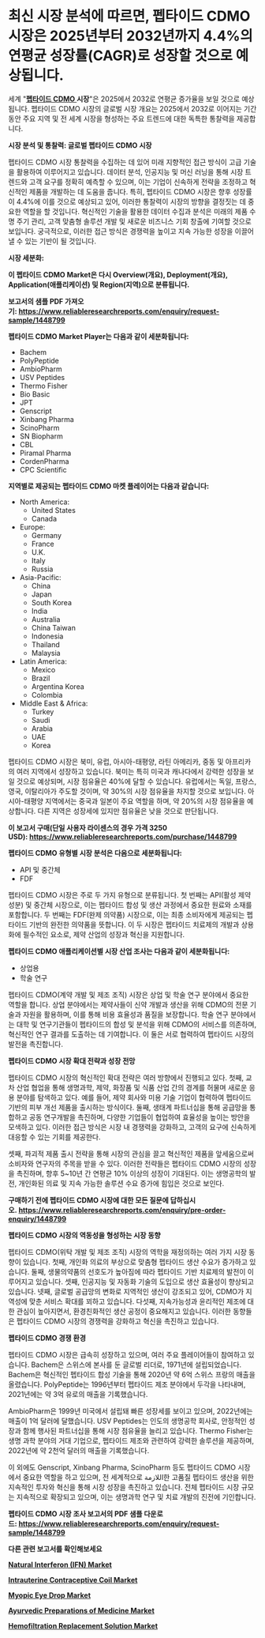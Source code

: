 <p><h1>최신 시장 분석에 따르면, 펩타이드 CDMO 시장은 2025년부터 2032년까지 4.4%의 연평균 성장률(CAGR)로 성장할 것으로 예상됩니다.</h1></p><p>세계 "<strong><a href="https://www.reliableresearchreports.com/peptide-cdmo-market-r1448799?utm_campaign=106&utm_medium=8&utm_source=Github&utm_content=ia&utm_term=09032025&utm_id=peptide-cdmo">펩타이드 CDMO&nbsp;</a></strong><strong>시장</strong>"은 2025에서 2032로 연평균 증가율을 보일 것으로 예상됩니다. 펩타이드 CDMO 시장의 글로벌 시장 개요는 2025에서 2032로 이어지는 기간 동안 주요 지역 및 전 세계 시장을 형성하는 주요 트렌드에 대한 독특한 통찰력을 제공합니다.</p>
<p><strong>시장 분석 및 통찰력: 글로벌 펩타이드 CDMO 시장</strong></p>
<p><p>펩타이드 CDMO 시장 통찰력을 수집하는 데 있어 미래 지향적인 접근 방식이 고급 기술을 활용하여 이루어지고 있습니다. 데이터 분석, 인공지능 및 머신 러닝을 통해 시장 트렌드와 고객 요구를 정확히 예측할 수 있으며, 이는 기업이 신속하게 전략을 조정하고 혁신적인 제품을 개발하는 데 도움을 줍니다. 특히, 펩타이드 CDMO 시장은 향후 성장률이 4.4%에 이를 것으로 예상되고 있어, 이러한 통찰력이 시장의 방향을 결정짓는 데 중요한 역할을 할 것입니다. 혁신적인 기술을 활용한 데이터 수집과 분석은 미래의 제품 수명 주기 관리, 고객 맞춤형 솔루션 개발 및 새로운 비즈니스 기회 창출에 기여할 것으로 보입니다. 궁극적으로, 이러한 접근 방식은 경쟁력을 높이고 지속 가능한 성장을 이끌어낼 수 있는 기반이 될 것입니다.</p><a href="%7CAUTHORITHY_DOMAIN_URL%7C?utm_campaign=106&utm_medium=8&utm_source=Github&utm_content=ia&utm_term=09032025&utm_id=peptide-cdmo"></a></p>
<p><strong>시장 세분화:</strong></p>
<p><strong>이 펩타이드 CDMO Market은 다시 Overview(개요), Deployment(개요), Application(애플리케이션) 및 Region(지역)으로 분류됩니다.</strong></p>
<p><strong>보고서의 샘플 PDF 가져오기:&nbsp;<a href="https://www.reliableresearchreports.com/enquiry/request-sample/1448799?utm_campaign=106&utm_medium=8&utm_source=Github&utm_content=ia&utm_term=09032025&utm_id=peptide-cdmo">https://www.reliableresearchreports.com/enquiry/request-sample/1448799</a></strong><strong></strong></p>
<p><strong>펩타이드 CDMO Market Player는 다음과 같이 세분화됩니다:</strong></p>
<p><ul><li>Bachem</li><li>PolyPeptide</li><li>AmbioPharm</li><li>USV Peptides</li><li>Thermo Fisher</li><li>Bio Basic</li><li>JPT</li><li>Genscript</li><li>Xinbang Pharma</li><li>ScinoPharm</li><li>SN Biopharm</li><li>CBL</li><li>Piramal Pharma</li><li>CordenPharma</li><li>CPC Scientific</li></ul></p>
<p><strong>지역별로 제공되는 펩타이드 CDMO 마켓 플레이어는 다음과 같습니다:</strong></p>
<p><ul>
    <li>
        North America:
        <ul>
            <li>United States</li>
            <li>Canada</li>
        </ul>
    </li>
    <li>
        Europe:
        <ul>
            <li>Germany</li>
            <li>France</li>
            <li>U.K.</li>
            <li>Italy</li>
            <li>Russia</li>
        </ul>
    </li>
    <li>
        Asia-Pacific:
        <ul>
            <li>China</li>
            <li>Japan</li>
            <li>South Korea</li>
            <li>India</li>
            <li>Australia</li>
            <li>China Taiwan</li>
            <li>Indonesia</li>
            <li>Thailand</li>
            <li>Malaysia</li>
        </ul>
    </li>
    <li>
        Latin America:
        <ul>
            <li>Mexico</li>
            <li>Brazil</li>
            <li>Argentina Korea</li>
            <li>Colombia</li>
        </ul>
    </li>
    <li>
        Middle East & Africa:
        <ul>
            <li>Turkey</li>
            <li>Saudi</li>
            <li>Arabia</li>
            <li>UAE</li>
            <li>Korea</li>
        </ul>
    </li>
    </ul></p>
<p><p>펩타이드 CDMO 시장은 북미, 유럽, 아시아-태평양, 라틴 아메리카, 중동 및 아프리카의 여러 지역에서 성장하고 있습니다. 북미는 특히 미국과 캐나다에서 강력한 성장을 보일 것으로 예상되며, 시장 점유율은 40%에 달할 수 있습니다. 유럽에서는 독일, 프랑스, 영국, 이탈리아가 주도할 것이며, 약 30%의 시장 점유율을 차지할 것으로 보입니다. 아시아-태평양 지역에서는 중국과 일본이 주요 역할을 하며, 약 20%의 시장 점유율을 예상합니다. 다른 지역은 성장세에 있지만 점유율은 낮을 것으로 판단됩니다.</p></p>
<p><strong>이 보고서 구매(단일 사용자 라이센스의 경우 가격 3250 USD):&nbsp;<a href="https://www.reliableresearchreports.com/purchase/1448799?utm_campaign=106&utm_medium=8&utm_source=Github&utm_content=ia&utm_term=09032025&utm_id=peptide-cdmo">https://www.reliableresearchreports.com/purchase/1448799</a></strong></p>
<p><strong>펩타이드 CDMO 유형별 시장 분석은 다음으로 세분화됩니다:</strong></p>
<p><ul><li>API 및 중간체</li><li>FDF</li></ul></p>
<p><p>펩타이드 CDMO 시장은 주로 두 가지 유형으로 분류됩니다. 첫 번째는 API(활성 제약 성분) 및 중간체 시장으로, 이는 펩타이드 합성 및 생산 과정에서 중요한 원료와 소재를 포함합니다. 두 번째는 FDF(완제 의약품) 시장으로, 이는 최종 소비자에게 제공되는 펩타이드 기반의 완전한 의약품을 뜻합니다. 이 두 시장은 펩타이드 치료제의 개발과 상용화에 필수적인 요소로, 제약 산업의 성장과 혁신을 지원합니다.</p></p>
<p><strong>펩타이드 CDMO 애플리케이션별 시장 산업 조사는 다음과 같이 세분화됩니다:</strong></p>
<p><ul><li>상업용</li><li>학술 연구</li></ul></p>
<p><p>펩타이드 CDMO(계약 개발 및 제조 조직) 시장은 상업 및 학술 연구 분야에서 중요한 역할을 합니다. 상업 분야에서는 제약사들이 신약 개발과 생산을 위해 CDMO의 전문 기술과 자원을 활용하며, 이를 통해 비용 효율성과 품질을 보장합니다. 학술 연구 분야에서는 대학 및 연구기관들이 펩타이드의 합성 및 분석을 위해 CDMO의 서비스를 의존하며, 혁신적인 연구 결과를 도출하는 데 기여합니다. 이 둘은 서로 협력하여 펩타이드 시장의 발전을 촉진합니다.</p></p>
<p><strong>펩타이드 CDMO 시장 확대 전략과 성장 전망</strong></p>
<p><p>펩타이드 CDMO 시장의 혁신적인 확대 전략은 여러 방향에서 진행되고 있다. 첫째, 교차 산업 협업을 통해 생명과학, 제약, 화장품 및 식품 산업 간의 경계를 허물며 새로운 응용 분야를 탐색하고 있다. 예를 들어, 제약 회사와 미용 기술 기업이 협력하여 펩타이드 기반의 피부 개선 제품을 출시하는 방식이다. 둘째, 생태계 파트너십을 통해 공급망을 통합하고 공동 연구개발을 촉진하며, 다양한 기업들이 협업하여 효율성을 높이는 방안을 모색하고 있다. 이러한 접근 방식은 시장 내 경쟁력을 강화하고, 고객의 요구에 신속하게 대응할 수 있는 기회를 제공한다. </p><p>셋째, 파괴적 제품 출시 전략을 통해 시장의 관심을 끌고 혁신적인 제품을 앞세움으로써 소비자와 연구자의 주목을 받을 수 있다. 이러한 전략들은 펩타이드 CDMO 시장의 성장을 촉진하며, 향후 5~10년 간 연평균 10% 이상의 성장이 기대된다. 이는 생명공학의 발전, 개인화된 의료 및 지속 가능한 솔루션 수요 증가에 힘입은 것으로 보인다.</p></p>
<p><strong>구매하기 전에 펩타이드 CDMO 시장에 대한 모든 질문에 답하십시오.&nbsp;<a href="https://www.reliableresearchreports.com/enquiry/pre-order-enquiry/1448799?utm_campaign=106&utm_medium=8&utm_source=Github&utm_content=ia&utm_term=09032025&utm_id=peptide-cdmo">https://www.reliableresearchreports.com/enquiry/pre-order-enquiry/1448799</a></strong><strong></strong></p>
<p><strong>펩타이드 CDMO 시장의 역동성을 형성하는 시장 동향</strong></p>
<p><p>펩타이드 CDMO(위탁 개발 및 제조 조직) 시장의 역학을 재정의하는 여러 가지 시장 동향이 있습니다. 첫째, 개인화 의료의 부상으로 맞춤형 펩타이드 생산 수요가 증가하고 있습니다. 둘째, 생물의약품의 선호도가 높아짐에 따라 펩타이드 기반 치료제의 발전이 이루어지고 있습니다. 셋째, 인공지능 및 자동화 기술의 도입으로 생산 효율성이 향상되고 있습니다. 넷째, 글로벌 공급망의 변화로 지역적인 생산이 강조되고 있어, CDMO가 지역성에 맞춘 서비스 확대를 꾀하고 있습니다. 다섯째, 지속가능성과 윤리적인 제조에 대한 관심이 높아지면서, 환경친화적인 생산 공정이 중요해지고 있습니다. 이러한 동향들은 펩타이드 CDMO 시장의 경쟁력을 강화하고 혁신을 촉진하고 있습니다.</p></p>
<p><strong>펩타이드 CDMO 경쟁 환경</strong></p>
<p><p>펩타이드 CDMO 시장은 급속히 성장하고 있으며, 여러 주요 플레이어들이 참여하고 있습니다. Bachem은 스위스에 본사를 둔 글로벌 리더로, 1971년에 설립되었습니다. Bachem은 혁신적인 펩타이드 합성 기술을 통해 2020년 약 6억 스위스 프랑의 매출을 올렸습니다. PolyPeptide는 1996년부터 펩타이드 제조 분야에서 두각을 나타내며, 2021년에는 약 3억 유로의 매출을 기록했습니다.</p><p>AmbioPharm은 1999년 미국에서 설립돼 빠른 성장세를 보이고 있으며, 2022년에는 매출이 1억 달러에 달했습니다. USV Peptides는 인도의 생명공학 회사로, 안정적인 성장과 함께 행사된 파트너십을 통해 시장 점유율을 늘리고 있습니다. Thermo Fisher는 생명 과학 분야의 거대 기업으로, 펩타이드 제조와 관련하여 강력한 솔루션을 제공하며, 2022년에 약 2천억 달러의 매출을 기록했습니다.</p><p>이 외에도 Genscript, Xinbang Pharma, ScinoPharm 등도 펩타이드 CDMO 시장에서 중요한 역할을 하고 있으며, 전 세계적으로 اللازمة한 고품질 펩타이드 생산을 위한 지속적인 투자와 혁신을 통해 시장 성장을 촉진하고 있습니다. 전체 펩타이드 시장 규모는 지속적으로 확장되고 있으며, 이는 생명과학 연구 및 치료 개발의 진전에 기인합니다.</p></p>
<p><strong>펩타이드 CDMO 시장 조사 보고서의 PDF 샘플 다운로드:&nbsp;<a href="https://www.reliableresearchreports.com/enquiry/request-sample/1448799?utm_campaign=106&utm_medium=8&utm_source=Github&utm_content=ia&utm_term=09032025&utm_id=peptide-cdmo">https://www.reliableresearchreports.com/enquiry/request-sample/1448799</a></strong></p>
<p><strong></strong></p>
<p><strong></strong></p>
<p><strong></strong></p>
<p><strong></strong></p>
<p><strong>다른 관련 보고서를 확인해보세요</strong></p>
<p><strong><p><a href="https://github.com/voigttyagi/Market-Research-Report-List-1/blob/main/natural-interferon-ifn-market.md?utm_campaign=106&utm_medium=8&utm_source=Github&utm_content=ia&utm_term=09032025&utm_id=peptide-cdmo">Natural Interferon (IFN) Market</a></p><p><a href="https://github.com/jenithschijf/Market-Research-Report-List-1/blob/main/intrauterine-contraceptive-coil-market.md?utm_campaign=106&utm_medium=8&utm_source=Github&utm_content=ia&utm_term=09032025&utm_id=peptide-cdmo">Intrauterine Contraceptive Coil Market</a></p><p><a href="https://github.com/stephaniwo144/Market-Research-Report-List-1/blob/main/myopic-eye-drop-market.md?utm_campaign=106&utm_medium=8&utm_source=Github&utm_content=ia&utm_term=09032025&utm_id=peptide-cdmo">Myopic Eye Drop Market</a></p><p><a href="https://github.com/saroarmaicky/Market-Research-Report-List-1/blob/main/ayurvedic-preparations-of-medicine-market.md?utm_campaign=106&utm_medium=8&utm_source=Github&utm_content=ia&utm_term=09032025&utm_id=peptide-cdmo">Ayurvedic Preparations of Medicine Market</a></p><p><a href="https://github.com/klaassenmackenzie6/Market-Research-Report-List-1/blob/main/hemofiltration-replacement-solution-market.md?utm_campaign=106&utm_medium=8&utm_source=Github&utm_content=ia&utm_term=09032025&utm_id=peptide-cdmo">Hemofiltration Replacement Solution Market</a></p></strong></p>